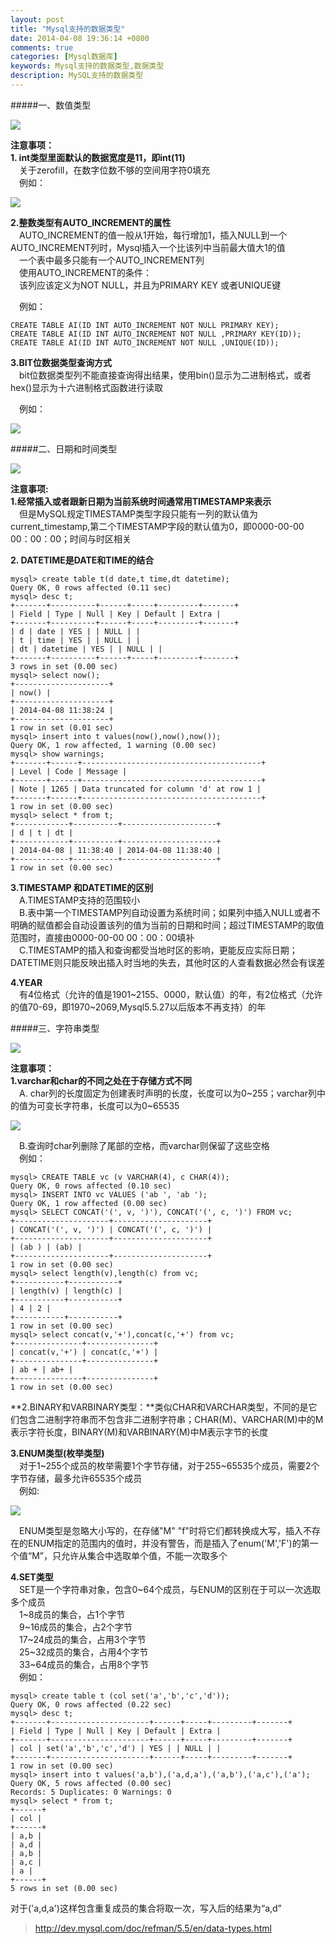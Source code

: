 ```yaml
---
layout: post
title: "Mysql支持的数据类型"
date: 2014-04-08 19:36:14 +0800
comments: true
categories: [Mysql数据库]
keywords: Mysql支持的数据类型,数据类型
description: MySQL支持的数据类型
---
```

#####一、数值类型

![](/images/mysql/numbers.png)

**注意事项：**<br>
**1. int类型里面默认的数据宽度是11，即int(11)**<br>
&emsp;关于zerofill，在数字位数不够的空间用字符0填充<br>
&emsp;例如：

![](/images/mysql/n2.png)

**2.整数类型有AUTO\_INCREMENT的属性**<br>
&emsp;AUTO\_INCREMENT的值一般从1开始，每行增加1，插入NULL到一个AUTO\_INCREMENT列时，Mysql插入一个比该列中当前最大值大1的值<br>
&emsp;一个表中最多只能有一个AUTO\_INCREMENT列<br>
&emsp;使用AUTO\_INCREMENT的条件：<br>
&emsp;该列应该定义为NOT NULL，并且为PRIMARY KEY 或者UNIQUE键<br>
<!--more-->
&emsp;例如：

    CREATE TABLE AI(ID INT AUTO_INCREMENT NOT NULL PRIMARY KEY);
    CREATE TABLE AI(ID INT AUTO_INCREMENT NOT NULL ,PRIMARY KEY(ID));
    CREATE TABLE AI(ID INT AUTO_INCREMENT NOT NULL ,UNIQUE(ID));

**3.BIT位数据类型查询方式**<br>
&emsp;bit位数据类型列不能直接查询得出结果，使用bin()显示为二进制格式，或者hex()显示为十六进制格式函数进行读取

&emsp;例如：

![](/images/mysql/n3.png)

#####二、日期和时间类型

![](/images/mysql/time.png)

**注意事项:**<br>
**1.经常插入或者跟新日期为当前系统时间通常用TIMESTAMP来表示**<br>
&emsp;但是MySQL规定TIMESTAMP类型字段只能有一列的默认值为current_timestamp,第二个TIMESTAMP字段的默认值为0，即0000-00-00 00：00：00；时间与时区相关<br>

**2. DATETIME是DATE和TIME的结合**

    mysql> create table t(d date,t time,dt datetime);
    Query OK, 0 rows affected (0.11 sec)
    mysql> desc t;
    +-------+----------+------+-----+---------+-------+
    | Field | Type | Null | Key | Default | Extra |
    +-------+----------+------+-----+---------+-------+
    | d | date | YES | | NULL | |
    | t | time | YES | | NULL | |
    | dt | datetime | YES | | NULL | |
    +-------+----------+------+-----+---------+-------+
    3 rows in set (0.00 sec)
    mysql> select now();
    +---------------------+
    | now() |
    +---------------------+
    | 2014-04-08 11:38:24 |
    +---------------------+
    1 row in set (0.01 sec)
    mysql> insert into t values(now(),now(),now());
    Query OK, 1 row affected, 1 warning (0.00 sec)
    mysql> show warnings;
    +-------+------+----------------------------------------+
    | Level | Code | Message |
    +-------+------+----------------------------------------+
    | Note | 1265 | Data truncated for column 'd' at row 1 |
    +-------+------+----------------------------------------+
    1 row in set (0.00 sec)
    mysql> select * from t;
    +------------+----------+---------------------+
    | d | t | dt |
    +------------+----------+---------------------+
    | 2014-04-08 | 11:38:40 | 2014-04-08 11:38:40 |
    +------------+----------+---------------------+
    1 row in set (0.00 sec)
    

**3.TIMESTAMP 和DATETIME的区别**<br>
&emsp;A.TIMESTAMP支持的范围较小<br>
&emsp;B.表中第一个TIMESTAMP列自动设置为系统时间；如果列中插入NULL或者不明确的赋值都会自动设置该列的值为当前的日期和时间；超过TIMESTAMP的取值范围时，直接由0000-00-00 00：00：00填补<br>
&emsp;C.TIMESTAMP的插入和查询都受当地时区的影响，更能反应实际日期；DATETIME则只能反映出插入时当地的失去，其他时区的人查看数据必然会有误差<br>
  
**4.YEAR**<br>
&emsp;有4位格式（允许的值是1901~2155、0000，默认值）的年，有2位格式（允许的值70-69，即1970~2069,Mysql5.5.27以后版本不再支持）的年


#####三、字符串类型

![](/images/mysql/char.png)

**注意事项：**<br>
**1.varchar和char的不同之处在于存储方式不同**<br>
&emsp;A. char列的长度固定为创建表时声明的长度，长度可以为0~255；varchar列中的值为可变长字符串，长度可以为0~65535

![](/images/mysql/charst.png)

&emsp;B.查询时char列删除了尾部的空格，而varchar则保留了这些空格<br>
&emsp;例如：

    mysql> CREATE TABLE vc (v VARCHAR(4), c CHAR(4));
    Query OK, 0 rows affected (0.10 sec)
    mysql> INSERT INTO vc VALUES ('ab ', 'ab ');
    Query OK, 1 row affected (0.00 sec)
    mysql> SELECT CONCAT('(', v, ')'), CONCAT('(', c, ')') FROM vc;
    +---------------------+---------------------+
    | CONCAT('(', v, ')') | CONCAT('(', c, ')') |
    +---------------------+---------------------+
    | (ab ) | (ab) |
    +---------------------+---------------------+
    1 row in set (0.00 sec)
    mysql> select length(v),length(c) from vc;
    +-----------+-----------+
    | length(v) | length(c) |
    +-----------+-----------+
    | 4 | 2 |
    +-----------+-----------+
    1 row in set (0.00 sec)
    mysql> select concat(v,'+'),concat(c,'+') from vc;
    +---------------+---------------+
    | concat(v,'+') | concat(c,'+') |
    +---------------+---------------+
    | ab + | ab+ |
    +---------------+---------------+
    1 row in set (0.00 sec)

**2.BINARY和VARBINARY类型：**类似CHAR和VARCHAR类型，不同的是它们包含二进制字符串而不包含非二进制字符串；CHAR(M)、VARCHAR(M)中的M表示字符长度，BINARY(M)和VARBINARY(M)中M表示字节的长度

**3.ENUM类型(枚举类型)**<br>
&emsp;对于1~255个成员的枚举需要1个字节存储，对于255~65535个成员，需要2个字节存储，最多允许65535个成员<br>
&emsp;例如:

![](/images/mysql/enum.png)

&emsp;ENUM类型是忽略大小写的，在存储"M" "f"时将它们都转换成大写，插入不存在的ENUM指定的范围内的值时，并没有警告，而是插入了enum('M','F')的第一个值“M”，只允许从集合中选取单个值，不能一次取多个

**4.SET类型**<br>
&emsp;SET是一个字符串对象，包含0~64个成员，与ENUM的区别在于可以一次选取多个成员<br>
&emsp;1~8成员的集合，占1个字节<br>
&emsp;9~16成员的集合，占2个字节<br>
&emsp;17~24成员的集合，占用3个字节<br>
&emsp;25~32成员的集合，占用4个字节<br>
&emsp;33~64成员的集合，占用8个字节<br>
&emsp;例如：

    mysql> create table t (col set('a','b','c','d'));
    Query OK, 0 rows affected (0.22 sec)
    mysql> desc t;
    +-------+----------------------+------+-----+---------+-------+
    | Field | Type | Null | Key | Default | Extra |
    +-------+----------------------+------+-----+---------+-------+
    | col | set('a','b','c','d') | YES | | NULL | |
    +-------+----------------------+------+-----+---------+-------+
    1 row in set (0.00 sec)
    mysql> insert into t values('a,b'),('a,d,a'),('a,b'),('a,c'),('a');
    Query OK, 5 rows affected (0.00 sec)
    Records: 5 Duplicates: 0 Warnings: 0
    mysql> select * from t;
    +------+
    | col |
    +------+
    | a,b |
    | a,d |
    | a,b |
    | a,c |
    | a |
    +------+
    5 rows in set (0.00 sec)
对于('a,d,a')这样包含重复成员的集合将取一次，写入后的结果为“a,d”
>http://dev.mysql.com/doc/refman/5.5/en/data-types.html

